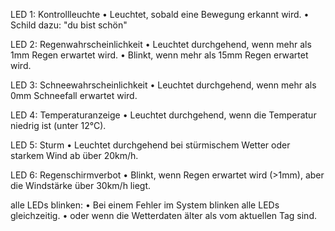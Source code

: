 LED 1: Kontrollleuchte
	•	Leuchtet, sobald eine Bewegung erkannt wird.
	•	Schild dazu: "du bist schön"

LED 2: Regenwahrscheinlichkeit
	•	Leuchtet durchgehend, wenn mehr als 1mm Regen erwartet wird.
	•	Blinkt, wenn mehr als 15mm Regen erwartet wird.

LED 3: Schneewahrscheinlichkeit
	•	Leuchtet durchgehend, wenn mehr als 0mm Schneefall erwartet wird.

LED 4: Temperaturanzeige
	•	Leuchtet durchgehend, wenn die Temperatur niedrig ist (unter 12°C).

LED 5: Sturm
	•	Leuchtet durchgehend bei stürmischem Wetter oder starkem Wind ab über 20km/h.

LED 6: Regenschirmverbot
	•	Blinkt, wenn Regen erwartet wird (>1mm), aber die Windstärke über 30km/h liegt.

alle LEDs blinken:
	•	Bei einem Fehler im System blinken alle LEDs gleichzeitig.
	•	oder wenn die Wetterdaten älter als vom aktuellen Tag sind.
